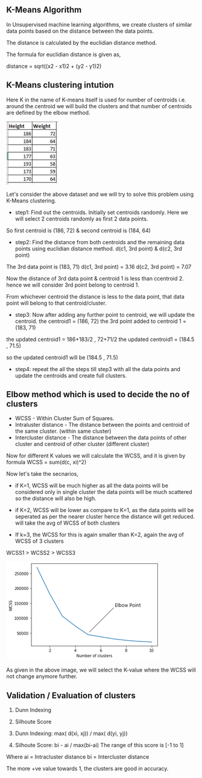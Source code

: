 ## K-Means Algorithm

In Unsupervised machine learning algorithms, we create clusters of similar data points based on the distance between the data points.

The distance is calculated by the euclidian distance method.

The formula for euclidian distance is given as,

distance = sqrt((x2 - x1)2 + (y2 - y1)2)

## K-Means clustering intution

Here K in the name of K-means itself is used for number of centroids i.e. around the centroid we will build the clusters
and that number of centroids are defined by the elbow method.

![Alt text](image.png)

Let's consider the above dataset and we will try to solve this problem using K-Means clustering.

- step1: Find out the centroids. Initially set centroids randomly. Here we will select 2 centroids randomly as first 2 data points.

So first centroid is (186, 72) & second centroid is (184, 64)

- step2: Find the distance from both centroids and the remaining data points using euclidian distance method.
d(c1, 3rd point) & d(c2, 3rd point)

The 3rd data point is (183, 71)
d(c1, 3rd point) = 3.16
d(c2, 3rd point) = 7.07

Now the distance of 3rd data point & centroid 1 is less than ccentroid 2.
hence we will consider 3rd point belong to centroid 1.

From whichever centroid the distance is less to the data point, that data point will belong to that centroid/cluster.


- step3: Now after adding any further point to centroid, we will update the centroid.
the centroid1 = (186, 72)
the 3rd point added to centroid 1 = (183, 71)

the updated centroid1 = 186+183/2 , 72+71/2
the updated centroid1 = (184.5 , 71.5)

so the updated centroid1 will be (184.5 , 71.5)


- step4: repeat the all the steps till step3 with all the data points and update the centroids and create full clusters.


## Elbow method which is used to decide the no of clusters

- WCSS - Within Cluster Sum of Squares.
- Intraluster distance - The distance between the points and centroid of the same cluster. (within same cluster)
- Intercluster distance - The distance between the data points of other cluster and centroid of other cluster (different cluster)

Now for different K values we will calculate the WCSS, and it is given by formula
WCSS = sum(d(c, xi)^2)

Now let's take the secnarios,

- if K=1, WCSS will be much higher as all the data points will be considered only in single cluster the data points will be much scattered so the distance will also be high.

- if K=2, WCSS will be lower as compare to K=1, as the data points will be seperated as per the nearer cluster hence the distance will get reduced. will take the avg of WCSS of both clusters

- If k=3, the WCSS for this is again smaller than K=2, again the avg of WCSS of 3 clusters

WCSS1 > WCSS2 > WCSS3

![Alt text](<43191elbow_img (1).png>)

As given in the above image, we will select the K-value where the WCSS will not change anymore further.


## Validation / Evaluation of clusters

1) Dunn Indexing
2) Silhoute Score

1) Dunn Indexing: max( d(xi, xj)) / max( d(yi, yj))

2) Silhoute Score: bi - ai / max(bi-ai) 
The range of this score is [-1 to 1]

Where ai = Intracluster distance
bi = Intercluster distance

The more +ve value towards 1, the clusters are good in accuracy.


